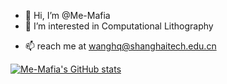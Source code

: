 - 👋 Hi, I’m @Me-Mafia
- 👀 I’m interested in Computational Lithography
<!--
- 🌱 I’m currently learning 
- 💞️ I’m looking to collaborate on ...
-->
- 📫 reach me at wanghq@shanghaitech.edu.cn

[![Me-Mafia's GitHub stats](https://github-readme-stats.vercel.app/api?username=Me-Mafia)](https://github.com/anuraghazra/github-readme-stats)
<!---
Me-Mafia/Me-Mafia is a ✨ special ✨ repository because its `README.md` (this file) appears on your GitHub profile.
You can click the Preview link to take a look at your changes.
--->

